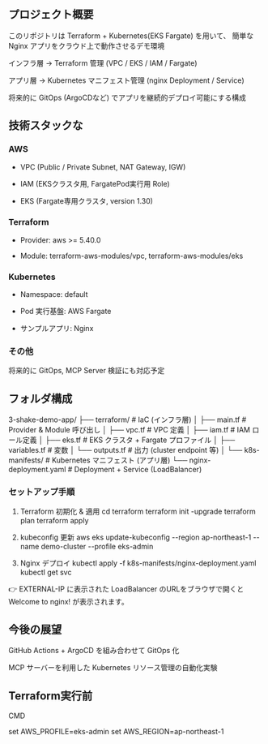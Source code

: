 ## プロジェクト概要

このリポジトリは Terraform + Kubernetes(EKS Fargate) を用いて、
簡単な Nginx アプリをクラウド上で動作させるデモ環境

インフラ層 → Terraform 管理 (VPC / EKS / IAM / Fargate)

アプリ層 → Kubernetes マニフェスト管理 (nginx Deployment / Service)

将来的に GitOps (ArgoCDなど) でアプリを継続的デプロイ可能にする構成

## 技術スタックな

### AWS

- VPC (Public / Private Subnet, NAT Gateway, IGW)

- IAM (EKSクラスタ用, FargatePod実行用 Role)

- EKS (Fargate専用クラスタ, version 1.30)

### Terraform

- Provider: aws >= 5.40.0

- Module: terraform-aws-modules/vpc, terraform-aws-modules/eks

### Kubernetes

- Namespace: default

- Pod 実行基盤: AWS Fargate

- サンプルアプリ: Nginx

### その他

将来的に GitOps, MCP Server 検証にも対応予定

## フォルダ構成
3-shake-demo-app/
├── terraform/                 # IaC (インフラ層)
│   ├── main.tf                # Provider & Module 呼び出し
│   ├── vpc.tf                 # VPC 定義
│   ├── iam.tf                 # IAM ロール定義
│   ├── eks.tf                 # EKS クラスタ + Fargate プロファイル
│   ├── variables.tf           # 変数
│   └── outputs.tf             # 出力 (cluster endpoint 等)
│
└── k8s-manifests/             # Kubernetes マニフェスト (アプリ層)
    └── nginx-deployment.yaml  # Deployment + Service (LoadBalancer)

### セットアップ手順
1. Terraform 初期化 & 適用
cd terraform
terraform init -upgrade
terraform plan
terraform apply

2. kubeconfig 更新
aws eks update-kubeconfig --region ap-northeast-1 --name demo-cluster --profile eks-admin

3. Nginx デプロイ
kubectl apply -f k8s-manifests/nginx-deployment.yaml
kubectl get svc


👉 EXTERNAL-IP に表示された LoadBalancer のURLをブラウザで開くと Welcome to nginx! が表示されます。

## 今後の展望

GitHub Actions + ArgoCD を組み合わせて GitOps 化

MCP サーバーを利用した Kubernetes リソース管理の自動化実験

## Terraform実行前

CMD

set AWS_PROFILE=eks-admin
set AWS_REGION=ap-northeast-1

